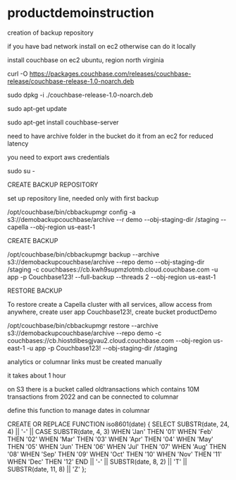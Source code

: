 # productdemoinstruction

creation of backup repository

if you have bad network install on ec2 otherwise can do it locally

install couchbase on ec2 ubuntu, region north virginia

curl -O https://packages.couchbase.com/releases/couchbase-release/couchbase-release-1.0-noarch.deb

sudo dpkg -i ./couchbase-release-1.0-noarch.deb

sudo apt-get update

sudo apt-get install couchbase-server

need to have archive folder in the bucket
do it from an ec2 for reduced latency

you need to export aws credentials

sudo su -

CREATE BACKUP REPOSITORY

set up repository line, needed only with first backup

/opt/couchbase/bin/cbbackupmgr config -a s3://demobackupcouchbase/archive --r demo --obj-staging-dir /staging --capella --obj-region us-east-1

CREATE BACKUP 

/opt/couchbase/bin/cbbackupmgr backup --archive s3://demobackupcouchbase/archive --repo demo --obj-staging-dir /staging -c couchbases://cb.kwh9supmzlotmb.cloud.couchbase.com -u app -p Couchbase123! --full-backup --threads 2 --obj-region us-east-1

RESTORE BACKUP 

To restore create a Capella cluster with all services, allow access from anywhere, create user app Couchbase123!, create bucket productDemo

/opt/couchbase/bin/cbbackupmgr restore --archive s3://demobackupcouchbase/archive --repo demo -c couchbases://cb.hiostdibesgjvau2.cloud.couchbase.com  --obj-region us-east-1 -u app -p Couchbase123! --obj-staging-dir /staging

analytics or columnar links must be created manually

it takes about 1 hour

on S3 there is a bucket called oldtransactions which contains 10M transactions from 2022 and can be connected to columnar


define this function to manage dates in columnar 

CREATE OR REPLACE FUNCTION iso8601(date)
{
  SELECT
  SUBSTR(date, 24, 4) || '-' || 
  CASE SUBSTR(date, 4, 3)
    WHEN 'Jan' THEN '01'
    WHEN 'Feb' THEN '02'
    WHEN 'Mar' THEN '03'
    WHEN 'Apr' THEN '04'
    WHEN 'May' THEN '05'
    WHEN 'Jun' THEN '06'
    WHEN 'Jul' THEN '07'
    WHEN 'Aug' THEN '08'
    WHEN 'Sep' THEN '09'
    WHEN 'Oct' THEN '10'
    WHEN 'Nov' THEN '11'
    WHEN 'Dec' THEN '12'
  END || '-' ||
  SUBSTR(date, 8, 2) || 'T' ||
  SUBSTR(date, 11, 8) || 'Z'
};
